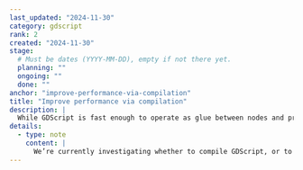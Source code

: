 ```yaml
---
last_updated: "2024-11-30"
category: gdscript
rank: 2
created: "2024-11-30"
stage:
  # Must be dates (YYYY-MM-DD), empty if not there yet.
  planning: ""
  ongoing: ""
  done: ""
anchor: "improve-performance-via-compilation"
title: "Improve performance via compilation"
description: |
  While GDScript is fast enough to operate as glue between nodes and program basic logic, its performance is lackluster when it comes to pure data crunching. We would like to improve the processing capabilities of the language and its run-time.
details:
  - type: note
    content: |
      We’re currently investigating whether to compile GDScript, or to use <abbr title=”ahead-of-time”>AOT</abbr> or <abbr title=”just-in-time”>JIT</abbr> techniques.
---
```

